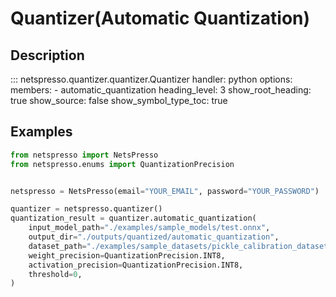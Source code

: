 # Quantizer(Automatic Quantization)

## Description

::: netspresso.quantizer.quantizer.Quantizer
    handler: python
    options:
      members:
        - automatic_quantization
      heading_level: 3
      show_root_heading: true
      show_source: false
      show_symbol_type_toc: true

## Examples

```python
from netspresso import NetsPresso
from netspresso.enums import QuantizationPrecision


netspresso = NetsPresso(email="YOUR_EMAIL", password="YOUR_PASSWORD")

quantizer = netspresso.quantizer()
quantization_result = quantizer.automatic_quantization(
    input_model_path="./examples/sample_models/test.onnx",
    output_dir="./outputs/quantized/automatic_quantization",
    dataset_path="./examples/sample_datasets/pickle_calibration_dataset_128x128.npy",
    weight_precision=QuantizationPrecision.INT8,
    activation_precision=QuantizationPrecision.INT8,
    threshold=0,
)
```

